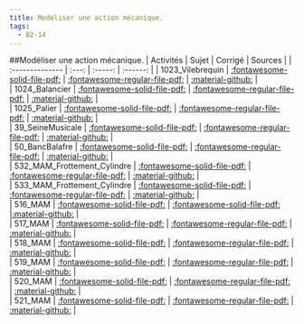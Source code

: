 ```yaml
---
title: Modéliser une action mécanique. 
tags:
  - B2-14
---
```

[comment]: <> (Généré automatiquement par make_all_activitess.py, creation_fichiers_activites)

##Modéliser une action mécanique. 
| Activités | Sujet | Corrigé | Sources  | 
| :-------------- | :---: | :-----: | :------: | 
| 1023_Vilebrequin | [:fontawesome-solid-file-pdf:](https://github.com/xpessoles/ALL_PDF/blob/main/PDF/B2_14_1023_Vilebrequin_Sujet.pdf) | [:fontawesome-regular-file-pdf:](https://github.com/xpessoles/ALL_PDF/blob/main/PDF/B2_14_1023_Vilebrequin_Corrige.pdf) | [:material-github:](https://github.com/xpessoles/ExercicesCompetences/tree/main/B2_ProposerModele/B2_14_ModeliserAction/1023_Vilebrequin) |  
| 1024_Balancier | [:fontawesome-solid-file-pdf:](https://github.com/xpessoles/ALL_PDF/blob/main/PDF/B2_14_1024_Balancier_Sujet.pdf) | [:fontawesome-regular-file-pdf:](https://github.com/xpessoles/ALL_PDF/blob/main/PDF/B2_14_1024_Balancier_Corrige.pdf) | [:material-github:](https://github.com/xpessoles/ExercicesCompetences/tree/main/B2_ProposerModele/B2_14_ModeliserAction/1024_Balancier) |  
| 1025_Palier | [:fontawesome-solid-file-pdf:](https://github.com/xpessoles/ALL_PDF/blob/main/PDF/B2_14_1025_Palier_Sujet.pdf) | [:fontawesome-regular-file-pdf:](https://github.com/xpessoles/ALL_PDF/blob/main/PDF/B2_14_1025_Palier_Corrige.pdf) | [:material-github:](https://github.com/xpessoles/ExercicesCompetences/tree/main/B2_ProposerModele/B2_14_ModeliserAction/1025_Palier) |  
| 39_SeineMusicale | [:fontawesome-solid-file-pdf:](https://github.com/xpessoles/ALL_PDF/blob/main/PDF/B2_14_39_SeineMusicale_Sujet.pdf) | [:fontawesome-regular-file-pdf:](https://github.com/xpessoles/ALL_PDF/blob/main/PDF/B2_14_39_SeineMusicale_Corrige.pdf) | [:material-github:](https://github.com/xpessoles/ExercicesCompetences/tree/main/B2_ProposerModele/B2_14_ModeliserAction/39_SeineMusicale) |  
| 50_BancBalafre | [:fontawesome-solid-file-pdf:](https://github.com/xpessoles/ALL_PDF/blob/main/PDF/B2_14_50_BancBalafre_Sujet.pdf) | [:fontawesome-regular-file-pdf:](https://github.com/xpessoles/ALL_PDF/blob/main/PDF/B2_14_50_BancBalafre_Corrige.pdf) | [:material-github:](https://github.com/xpessoles/ExercicesCompetences/tree/main/B2_ProposerModele/B2_14_ModeliserAction/50_BancBalafre) |  
| 532_MAM_Frottement_Cylindre | [:fontawesome-solid-file-pdf:](https://github.com/xpessoles/ALL_PDF/blob/main/PDF/B2_14_532_MAM_Frottement_Cylindre_Sujet.pdf) | [:fontawesome-regular-file-pdf:](https://github.com/xpessoles/ALL_PDF/blob/main/PDF/B2_14_532_MAM_Frottement_Cylindre_Corrige.pdf) | [:material-github:](https://github.com/xpessoles/ExercicesCompetences/tree/main/B2_ProposerModele/B2_14_ModeliserAction_Frottement/532_MAM_Frottement_Cylindre) |  
| 533_MAM_Frottement_Cylindre | [:fontawesome-solid-file-pdf:](https://github.com/xpessoles/ALL_PDF/blob/main/PDF/B2_14_533_MAM_Frottement_Cylindre_Sujet.pdf) | [:fontawesome-regular-file-pdf:](https://github.com/xpessoles/ALL_PDF/blob/main/PDF/B2_14_533_MAM_Frottement_Cylindre_Corrige.pdf) | [:material-github:](https://github.com/xpessoles/ExercicesCompetences/tree/main/B2_ProposerModele/B2_14_ModeliserAction_Frottement/533_MAM_Frottement_Cylindre) |  
| 516_MAM | [:fontawesome-solid-file-pdf:](https://github.com/xpessoles/ALL_PDF/blob/main/PDF/B2_14_516_MAM_Sujet.pdf) | [:fontawesome-solid-file-pdf:](https://github.com/xpessoles/ALL_PDF/blob/main/PDF/B2_14_516_MAM_Corrige.pdf) |[:material-github:](https://github.com/xpessoles/ExercicesCompetences/tree/main/B2_ProposerModele/B2_14_ModeliserAction_ModeleGlobal/516_MAM) |  
| 517_MAM | [:fontawesome-solid-file-pdf:](https://github.com/xpessoles/ALL_PDF/blob/main/PDF/B2_14_517_MAM_Sujet.pdf) | [:fontawesome-regular-file-pdf:](https://github.com/xpessoles/ALL_PDF/blob/main/PDF/B2_14_517_MAM_Corrige.pdf) | [:material-github:](https://github.com/xpessoles/ExercicesCompetences/tree/main/B2_ProposerModele/B2_14_ModeliserAction_ModeleGlobal/517_MAM) |  
| 518_MAM | [:fontawesome-solid-file-pdf:](https://github.com/xpessoles/ALL_PDF/blob/main/PDF/B2_14_518_MAM_Sujet.pdf) | [:fontawesome-regular-file-pdf:](https://github.com/xpessoles/ALL_PDF/blob/main/PDF/B2_14_518_MAM_Corrige.pdf) | [:material-github:](https://github.com/xpessoles/ExercicesCompetences/tree/main/B2_ProposerModele/B2_14_ModeliserAction_ModeleGlobal/518_MAM) |  
| 519_MAM | [:fontawesome-solid-file-pdf:](https://github.com/xpessoles/ALL_PDF/blob/main/PDF/B2_14_519_MAM_Sujet.pdf) | [:fontawesome-regular-file-pdf:](https://github.com/xpessoles/ALL_PDF/blob/main/PDF/B2_14_519_MAM_Corrige.pdf) | [:material-github:](https://github.com/xpessoles/ExercicesCompetences/tree/main/B2_ProposerModele/B2_14_ModeliserAction_ModeleGlobal/519_MAM) |  
| 520_MAM | [:fontawesome-solid-file-pdf:](https://github.com/xpessoles/ALL_PDF/blob/main/PDF/B2_14_520_MAM_Sujet.pdf) | [:fontawesome-regular-file-pdf:](https://github.com/xpessoles/ALL_PDF/blob/main/PDF/B2_14_520_MAM_Corrige.pdf) | [:material-github:](https://github.com/xpessoles/ExercicesCompetences/tree/main/B2_ProposerModele/B2_14_ModeliserAction_ModeleGlobal/520_MAM) |  
| 521_MAM | [:fontawesome-solid-file-pdf:](https://github.com/xpessoles/ALL_PDF/blob/main/PDF/B2_14_521_MAM_Sujet.pdf) | [:fontawesome-regular-file-pdf:](https://github.com/xpessoles/ALL_PDF/blob/main/PDF/B2_14_521_MAM_Corrige.pdf) | [:material-github:](https://github.com/xpessoles/ExercicesCompetences/tree/main/B2_ProposerModele/B2_14_ModeliserAction_ModeleGlobal/521_MAM) |  

